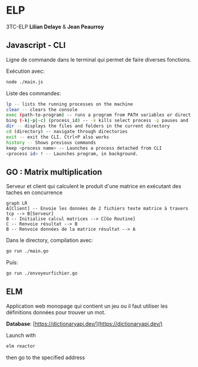
# ELP
3TC-ELP **Lilian Delaye** &amp; **Jean Peaurroy**


## Javascript - CLI
Ligne de commande dans le terminal qui permet de faire diverses fonctions.

Exécution avec:
```sh
node ./main.js
```

Liste des commandes:
```sh
lp -- lists the running processes on the machine
clear -- clears the console
exec (path-to-program) -- runs a program from PATH variables or direct path
bing (-k|-p|-c) (process_id) -- -k kills select process -p pauses and -c resumes
dir -- displays the files and folders in the current directory
cd (directory) -- navigate through directories
exit -- exit the CLI. Ctrl+P also works
history -- Shows previous commands
keep <process name> -- Launches a process detached from CLI
<process id> ! -- Launches program, in background.

```

## GO : Matrix multiplication

Serveur et client qui calculent le produit d'une matrice en exécutant des taches en concurrence

```mermaid
graph LR
A[Client] -- Envoie les données de 2 fichiers texte matrice à travers tcp --> B[Serveur]
B -- Initialise calcul matrices --> C[Go Routine]
C -- Renvoie résultat --> B
B -- Renvoie données de la matrice résultat --> A

```

Dans le directory, compilation avec:
```sh
go run ./main.go
```

Puis:

```sh
go run ./envoyeurfichier.go
```

## ELM
Application web monopage qui contient un jeu ou il faut utiliser les définitions données pour trouver un mot.

**Database**: [https://dictionaryapi.dev/](https://dictionaryapi.dev/)

Launch with
```sh
elm reactor
```
then go to the specified address
